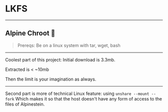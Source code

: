 # LKFS
----

## Alpine Chroot 👻 

> Prereqs: Be on a linux system with tar, wget, bash

----

Coolest part of this project: Initial download is 3.3mb.

Extracted is < ~10mb

Then the limit is your imagination as always. 

---- 

Second part is more of technical Linux feature: using `unshare --mount --fork` 
Which makes it so that the host doesn't have any form of access to the files of Alpinestein. 
